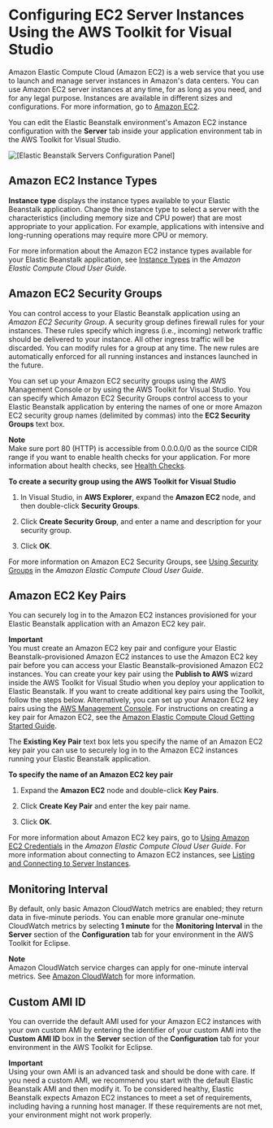 # Configuring EC2 Server Instances Using the AWS Toolkit for Visual Studio<a name="create_deploy_NET.managing.ec2"></a>

Amazon Elastic Compute Cloud \(Amazon EC2\) is a web service that you use to launch and manage server instances in Amazon's data centers\. You can use Amazon EC2 server instances at any time, for as long as you need, and for any legal purpose\. Instances are available in different sizes and configurations\. For more information, go to [Amazon EC2](http://aws.amazon.com/ec2/)\.

You can edit the Elastic Beanstalk environment's Amazon EC2 instance configuration with the **Server** tab inside your application environment tab in the AWS Toolkit for Visual Studio\. 

![\[Elastic Beanstalk Servers Configuration Panel\]](http://docs.aws.amazon.com/elasticbeanstalk/latest/dg/images/aeb-vs-server.png)

## Amazon EC2 Instance Types<a name="create_deploy_NET.managing.ec2.instancetypes"></a>

**Instance type** displays the instance types available to your Elastic Beanstalk application\. Change the instance type to select a server with the characteristics \(including memory size and CPU power\) that are most appropriate to your application\. For example, applications with intensive and long\-running operations may require more CPU or memory\.

For more information about the Amazon EC2 instance types available for your Elastic Beanstalk application, see [Instance Types](http://docs.aws.amazon.com/AWSEC2/latest/UserGuide/instance-types.html) in the *Amazon Elastic Compute Cloud User Guide*\.

## Amazon EC2 Security Groups<a name="create_deploy_NET.managing.ec2.securitygroups"></a>

You can control access to your Elastic Beanstalk application using an *Amazon EC2 Security Group*\. A security group defines firewall rules for your instances\. These rules specify which ingress \(i\.e\., incoming\) network traffic should be delivered to your instance\. All other ingress traffic will be discarded\. You can modify rules for a group at any time\. The new rules are automatically enforced for all running instances and instances launched in the future\. 

You can set up your Amazon EC2 security groups using the AWS Management Console or by using the AWS Toolkit for Visual Studio\. You can specify which Amazon EC2 Security Groups control access to your Elastic Beanstalk application by entering the names of one or more Amazon EC2 security group names \(delimited by commas\) into the **EC2 Security Groups** text box\. 

**Note**  
Make sure port 80 \(HTTP\) is accessible from 0\.0\.0\.0/0 as the source CIDR range if you want to enable health checks for your application\. For more information about health checks, see [Health Checks](create_deploy_NET.managing.elb.md#create_deploy_NET.managing.elb.healthchecks)\.

**To create a security group using the AWS Toolkit for Visual Studio**

1.  In Visual Studio, in **AWS Explorer**, expand the **Amazon EC2** node, and then double\-click **Security Groups**\. 

1.  Click **Create Security Group**, and enter a name and description for your security group\. 

1.  Click **OK**\. 

For more information on Amazon EC2 Security Groups, see [Using Security Groups](http://docs.aws.amazon.com/AWSEC2/latest/UserGuide/using-network-security.html) in the *Amazon Elastic Compute Cloud User Guide*\.

## Amazon EC2 Key Pairs<a name="create_deploy_NET.managing.ec2.keypair"></a>

You can securely log in to the Amazon EC2 instances provisioned for your Elastic Beanstalk application with an Amazon EC2 key pair\.

**Important**  
You must create an Amazon EC2 key pair and configure your Elastic Beanstalk–provisioned Amazon EC2 instances to use the Amazon EC2 key pair before you can access your Elastic Beanstalk–provisioned Amazon EC2 instances\. You can create your key pair using the **Publish to AWS** wizard inside the AWS Toolkit for Visual Studio when you deploy your application to Elastic Beanstalk\. If you want to create additional key pairs using the Toolkit, follow the steps below\. Alternatively, you can set up your Amazon EC2 key pairs using the [AWS Management Console](https://console.aws.amazon.com/)\. For instructions on creating a key pair for Amazon EC2, see the [Amazon Elastic Compute Cloud Getting Started Guide](http://docs.aws.amazon.com/AWSEC2/latest/GettingStartedGuide/)\. 

 The **Existing Key Pair** text box lets you specify the name of an Amazon EC2 key pair you can use to securely log in to the Amazon EC2 instances running your Elastic Beanstalk application\. 

**To specify the name of an Amazon EC2 key pair**

1. Expand the **Amazon EC2** node and double\-click **Key Pairs**\.

1.  Click **Create Key Pair** and enter the key pair name\. 

1.  Click **OK**\. 

For more information about Amazon EC2 key pairs, go to [Using Amazon EC2 Credentials](http://docs.aws.amazon.com/AWSEC2/latest/UserGuide/using-credentials.html) in the *Amazon Elastic Compute Cloud User Guide*\. For more information about connecting to Amazon EC2 instances, see [Listing and Connecting to Server Instances](create_deploy_NET.ec2connect.md)\. 

## Monitoring Interval<a name="create_deploy_NET.managing.monitoring"></a>

 By default, only basic Amazon CloudWatch metrics are enabled; they return data in five\-minute periods\. You can enable more granular one\-minute CloudWatch metrics by selecting **1 minute** for the **Monitoring Interval** in the **Server** section of the **Configuration** tab for your environment in the AWS Toolkit for Eclipse\.

**Note**  
Amazon CloudWatch service charges can apply for one\-minute interval metrics\. See [Amazon CloudWatch](http://aws.amazon.com/cloudwatch/) for more information\.

## Custom AMI ID<a name="create_deploy_NET.managing.customami"></a>

 You can override the default AMI used for your Amazon EC2 instances with your own custom AMI by entering the identifier of your custom AMI into the **Custom AMI ID** box in the **Server** section of the **Configuration** tab for your environment in the AWS Toolkit for Eclipse\. 

**Important**  
Using your own AMI is an advanced task and should be done with care\. If you need a custom AMI, we recommend you start with the default Elastic Beanstalk AMI and then modify it\. To be considered healthy, Elastic Beanstalk expects Amazon EC2 instances to meet a set of requirements, including having a running host manager\. If these requirements are not met, your environment might not work properly\.